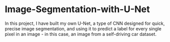 # Image-Segmentation-with-U-Net

In this project, I have built my own U-Net, a type of CNN designed for quick, precise image segmentation, and using it to predict a label for every single pixel in an image - in this case, an image from a self-driving car dataset. 
